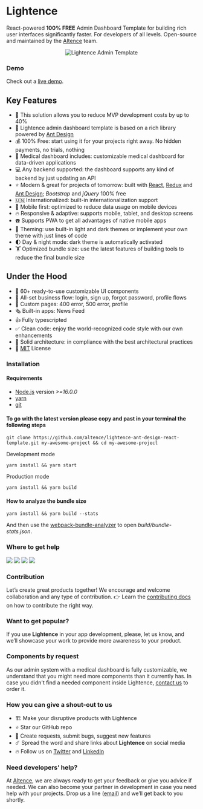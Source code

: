 # Lightence

React-powered **100% FREE** Admin Dashboard Template for building rich user interfaces significantly faster. For developers of all levels. Open-source and maintained by the [Altence](https://altence.com) team.

<p align="center">
    <img src="./public/Lightence-screenshot.png" alt="Lightence Admin Template">
</p>

### Demo
Check out a [live demo](https://altence.com/lightence-landing).

## Key Features
- 🚀 This solution allows you to reduce MVP development costs by up to 40%
- 🐜 Lightence admin dashboard template is based on a rich library powered by [Ant Design](https://ant.design/)
- 💰 100% Free: start using it for your projects right away. No hidden payments, no trials, nothing
- 💊 Medical dashboard includes: customizable medical dashboard for data-driven applications
- 💻 Any backend supported: the dashboard supports any kind of backend by just updating an API
- ⭐ Modern & great for projects of tomorrow: built with [React](https://reactjs.org/), [Redux](https://redux.js.org/) and [Ant Design](https://ant.design/); _Bootstrap_ and _jQuery_ 100% free
- 🇺🇳 Internationalized: built-in internationalization support
- 📱 Mobile first: optimized to reduce data usage on mobile devices
- 🔥 Responsive & adaptive: supports mobile, tablet, and desktop screens
- ☎️ Supports PWA to get all advantages of native mobile apps
- 🎨 Theming: use built-in light and dark themes or implement your own theme with just lines of code
- 🌓 Day & night mode: dark theme is automatically activated
- 🏋️ Optimized bundle size: use the latest features of building tools to reduce the final bundle size

## Under the Hood
- 💯 60+ ready-to-use customizable UI components
- 🚄 All-set business flow: login, sign up, forgot password, profile flows
- 🐝 Custom pages: 400 error, 500 error, profile
- 🗞️ Built-in apps: News Feed
- 👍 Fully typescripted
- ✅ Clean code: enjoy the world-recognized code style with our own enhancements
- 🧱 Solid architecture: in compliance with the  best architectural practices
- 📃 [MIT](LICENSE) License

### Installation

#### Requirements
- [Node.js](https://nodejs.org/en/) version _>=16.0.0_
- [yarn](https://yarnpkg.com/)
- [git](https://git-scm.com/)

#### To go with the latest version please copy and past in your terminal the following steps

```
git clone https://github.com/altence/lightence-ant-design-react-template.git my-awesome-project && cd my-awesome-project
```

Development mode
```
yarn install && yarn start
```

Production mode
```
yarn install && yarn build
```

#### How to analyze the bundle size
```
yarn install && yarn build --stats
```

And then use the [webpack-bundle-analyzer](https://www.npmjs.com/package/webpack-bundle-analyzer) to open _build/bundle-stats.json_.

### Where to get help
[<img src="https://img.shields.io/badge/Gmail-D14836?style=for-the-badge&logo=gmail&logoColor=white">](mailto:lightence.admin@altence.com)
[<img src="https://img.shields.io/badge/Twitter-1DA1F2?style=for-the-badge&logo=twitter&logoColor=white">](https://twitter.com/altence_team)
[<img src="https://img.shields.io/badge/Discord-7289DA?style=for-the-badge&logo=discord&logoColor=white">](https://discord.gg/H5RdXAZsYm)
[<img src="https://img.shields.io/badge/Facebook-1877F2?style=for-the-badge&logo=facebook&logoColor=white">](https://www.facebook.com/groups/altence)

### Contribution
Let’s create great products together! We encourage and welcome collaboration and any type of contribution. 👉 Learn the [contributing docs](CONTRIBUTING.md) on how to contribute the right way.

### Want to get popular?
If you use **Lightence** in your app development, please, let us know, and we’ll showcase your work to provide more awareness to your product.

### Components by request
As our admin system with a medical dashboard is fully customizable, we understand that you might need more components than it currently has. In case you didn't find a needed component inside Lightence, [contact us](mailto:lightence.admin@altence.com) to order it.

### How you can give a shout-out to us

- 🏗️ Make your disruptive products with Lightence
- ⭐ Star our GitHub repo
- 🐞 Create requests, submit bugs, suggest new features
- ☄️ Spread the word and share links about **Lightence** on social media
- 🔥 Follow us on [Twitter](https://twitter.com/altence_team) and [LinkedIn](https://linkedin.com/company/altence)

### Need developers’ help?
At [Altence](https://altence.com), we are always ready to get your feedback or give you advice if needed. We can also become your partner in development in case you need help with your projects. Drop us a line ([email](mailto:lightence.admin@altence.com)) and we’ll get back to you shortly.
